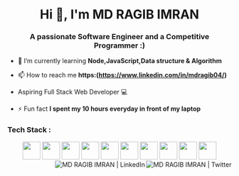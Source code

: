 <h1 align="center">Hi 👋, I'm MD RAGIB IMRAN</h1>
<h3 align="center">A passionate Software Engineer and a Competitive Programmer :)</h3>

- 🌱 I’m currently learning **Node,JavaScript,Data structure & Algorithm**

- 📫 How to reach me **https:(https://www.linkedin.com/in/mdragib04/)**

-  Aspiring Full Stack Web Developer 💻

- ⚡ Fun fact **I spent my 10 hours everyday in front of my laptop**

### Tech Stack :


<div align="center">
<img src="https://cdn.jsdelivr.net/gh/devicons/devicon/icons/html5/html5-original.svg" width=40 height=40 />
<img src="https://cdn.jsdelivr.net/gh/devicons/devicon/icons/css3/css3-original.svg" width=40 height=40/>
<img src="https://cdn.jsdelivr.net/gh/devicons/devicon/icons/javascript/javascript-original.svg" width=40 height=40/>
<img src="https://cdn.jsdelivr.net/gh/devicons/devicon/icons/tailwindcss/tailwindcss-original.svg" width=40 height=40/>
<img src="https://cdn.jsdelivr.net/gh/devicons/devicon/icons/react/react-original.svg" width=40 height=40/>
<img src="https://cdn.jsdelivr.net/gh/devicons/devicon/icons/cplusplus/cplusplus-original.svg" width=40 height=40/>
<!-- <img src="https://cdn.jsdelivr.net/gh/devicons/devicon/icons/java/java-original.svg" width=40 height=40/> -->
<img src="https://cdn.jsdelivr.net/gh/devicons/devicon/icons/python/python-original.svg" width=40 height=40/>
<img src="https://cdn.jsdelivr.net/gh/devicons/devicon/icons/nodejs/nodejs-original.svg" width=40 height=40/>
<img src="https://cdn.jsdelivr.net/gh/devicons/devicon/icons/mongodb/mongodb-original.svg" width=40 height=40/>
<img src="https://cdn.jsdelivr.net/gh/devicons/devicon/icons/express/express-original.svg" width=40 height=40/>

</div>



<a href="[https://x.com/md_ragib53829]">
  <img align="right" alt="MD RAGIB IMRAN | Twitter "src="https://img.icons8.com/fluent/48/000000/twitter.png"/>
</a>
<a href="(https://www.linkedin.com/in/mdragib04/)">
  <img align="right" alt="MD RAGIB IMRAN | LinkedIn "src="https://img.icons8.com/fluent/48/000000/linkedin.png"/>
</a>
